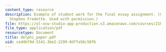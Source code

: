 ```yaml
---
content_type: resource
description: Example of student work for the final essay assignment. (Courtesy of
  Stephen Fredette. Used with permission.)
file: https://ol-ocw-studio-app-production.s3.amazonaws.com/courses/21h-301-the-ancient-world-greece-fall-2004/ced4bf9d51413be222998dffa58c58f6_delphi_paper.pdf
file_type: application/pdf
resourcetype: Document
title: delphi_paper.pdf
uid: ced4bf9d-5141-3be2-2299-8dffa58c58f6
---
```

